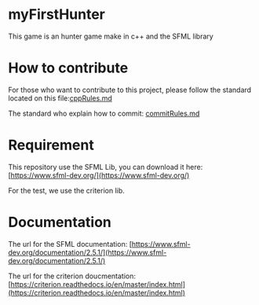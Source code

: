 # myFirstHunter

This game is an hunter game make in c++ and the SFML library

# How to contribute

For those who want to contribute to this project, please follow the standard located on this file:[cppRules.md](docs/cppRules.md)

The standard who explain how to commit: [commitRules.md](docs/commitRules.md)

# Requirement

This repository use the SFML Lib, you can download it here:[https://www.sfml-dev.org/](https://www.sfml-dev.org/)

For the test, we use the criterion lib.

# Documentation

The url for the SFML documentation: [https://www.sfml-dev.org/documentation/2.5.1/](https://www.sfml-dev.org/documentation/2.5.1/)

The url for the criterion doucmentation: [https://criterion.readthedocs.io/en/master/index.html](https://criterion.readthedocs.io/en/master/index.html)
